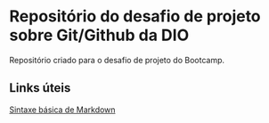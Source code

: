 # Repositório do desafio de projeto sobre Git/Github da DIO
Repositório criado para o desafio de projeto do Bootcamp.

## Links úteis
[Sintaxe básica de Markdown](https://www.markdownguide.org/basic-syntax/)
